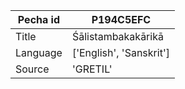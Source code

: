|Pecha id | P194C5EFC
| --- | --- 
|Title | Śālistambakakārikā 
|Language | ['English', 'Sanskrit']
|Source | 'GRETIL'